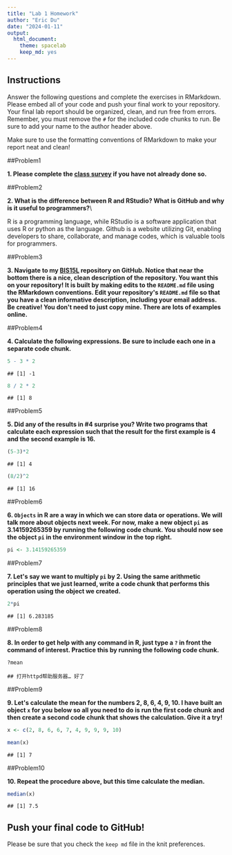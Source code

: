 ```yaml
---
title: "Lab 1 Homework"
author: "Eric Du"
date: "2024-01-11"
output:
  html_document: 
    theme: spacelab
    keep_md: yes
---
```


## Instructions

Answer the following questions and complete the exercises in RMarkdown. Please embed all of your code and push your final work to your repository. Your final lab report should be organized, clean, and run free from errors. Remember, you must remove the `#` for the included code chunks to run. Be sure to add your name to the author header above.

Make sure to use the formatting conventions of RMarkdown to make your report neat and clean!

##Problem1

**1. Please complete the [class survey](https://forms.gle/AHHXd3aobaAdkkFg9) if you have not already done so.**

##Problem2

**2. What is the difference between R and RStudio? What is GitHub and why is it useful to programmers?**\

R is a programming language, while RStudio is a software application that uses R or python as the language. Github is a website utilizing Git, enabling developers to share, collaborate, and manage codes, which is valuable tools for programmers.

##Problem3

**3. Navigate to my [BIS15L](https://github.com/jmledford3115/BIS15LW2021_jledford) repository on GitHub. Notice that near the bottom there is a nice, clean description of the repository. You want this on your repository! It is built by making edits to the `README.md` file using the RMarkdown conventions. Edit your repository's `README.md` file so that you have a clean informative description, including your email address. Be creative! You don't need to just copy mine. There are lots of examples online.**

##Problem4

**4. Calculate the following expressions. Be sure to include each one in a separate code chunk.**


```r
5 - 3 * 2  
```

```
## [1] -1
```


```r
8 / 2 * 2 
```

```
## [1] 8
```

##Problem5

**5. Did any of the results in #4 surprise you? Write two programs that calculate each expression such that the result for the first example is 4 and the second example is 16.**


```r
(5-3)*2
```

```
## [1] 4
```


```r
(8/2)^2
```

```
## [1] 16
```

##Problem6

**6. `Objects` in R are a way in which we can store data or operations. We will talk more about objects next week. For now, make a new object `pi` as 3.14159265359 by running the following code chunk. You should now see the object `pi` in the environment window in the top right.**


```r
pi <- 3.14159265359
```

##Problem7

**7. Let's say we want to multiply `pi` by 2. Using the same arithmetic principles that we just learned, write a code chunk that performs this operation using the object we created.**


```r
2*pi
```

```
## [1] 6.283185
```

##Problem8

**8. In order to get help with any command in R, just type a `?` in front the command of interest. Practice this by running the following code chunk.**


```r
?mean
```

```
## 打开httpd帮助服务器… 好了
```

##Problem9

**9. Let's calculate the mean for the numbers 2, 8, 6, 4, 9, 10. I have built an object `x` for you below so all you need to do is run the first code chunk and then create a second code chunk that shows the calculation. Give it a try!**


```r
x <- c(2, 8, 6, 6, 7, 4, 9, 9, 9, 10)
```


```r
mean(x)
```

```
## [1] 7
```

##Problem10

**10. Repeat the procedure above, but this time calculate the median.**


```r
median(x)
```

```
## [1] 7.5
```

## Push your final code to GitHub!

Please be sure that you check the `keep md` file in the knit preferences.
